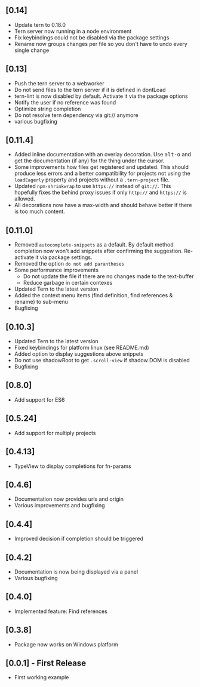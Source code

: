 ## [0.14]
- Update tern to 0.18.0
- Tern server now running in a node environment
- Fix keybindings could not be disabled via the package settings
- Rename now groups changes per file so you don't have to undo every single change

## [0.13]
- Push the tern server to a webworker
- Do not send files to the tern server if it is defined in dontLoad
- tern-lint is now disabled by default. Activate it via the package options
- Notify the user if no reference was found
- Optimize string completion
- Do not resolve tern dependency via git:// anymore
- various bugfixing

## [0.11.4]
- Added inline documentation with an overlay decoration. Use <kbd>alt-o</kbd> and get the documentation (if any) for the thing under the cursor.
- Some improvements how files get registered and updated. This should produce less errors and a better compatibility for projects not using the `loadEagerly` property and projects without a `.tern-project` file.
- Updated `npm-shrinkwrap` to use `https://` instead of `git://`. This hopefully fixes the behind proxy issues if only `http://` and `https://` is allowed.
- All decorations now have a max-width and should behave better if there is too much content.

## [0.11.0]
- Removed `autocomplete-snippets` as a default. By default method completion now won't add snippets after confirming the suggestion. Re-activate it via package settings.
- Removed the option `do not add parantheses`
- Some performance improvements
  - Do not update the file if there are no changes made to the text-buffer
  - Reduce garbage in certain contexes
- Updated Tern to the latest version
- Added the context menu items (find definition, find references & rename) to sub-menu
- Bugfixing

## [0.10.3]
- Updated Tern to the latest version
- Fixed keybindings for platform linux (see README.md)
- Added option to display suggestions above snippets
- Do not use shadowRoot to get `.scroll-view` if shadow DOM is disabled
- Bugfixing

## [0.8.0]
- Add support for ES6

## [0.5.24]
- Add support for multiply projects

## [0.4.13]
- TypeView to display completions for fn-params

## [0.4.6]
- Documentation now provides urls and origin
- Various improvements and bugfixing

## [0.4.4]
- Improved decision if completion should be triggered

## [0.4.2]
- Documentation is now being displayed via a panel
- Various bugfixing

## [0.4.0]
- Implemented feature: Find references

## [0.3.8]
- Package now works on Windows platform

## [0.0.1] - First Release
- First working example
